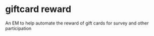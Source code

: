 # giftcard reward

An EM to help automate the reward of gift cards for survey and other participation